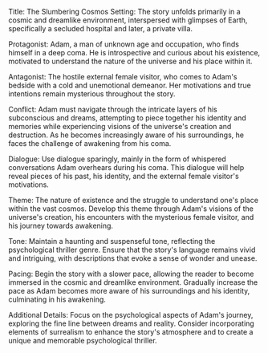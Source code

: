 Title: The Slumbering Cosmos
Setting: The story unfolds primarily in a cosmic and dreamlike environment, interspersed with glimpses of Earth, specifically a secluded hospital and later, a private villa.

Protagonist: Adam, a man of unknown age and occupation, who finds himself in a deep coma. He is introspective and curious about his existence, motivated to understand the nature of the universe and his place within it.

Antagonist: The hostile external female visitor, who comes to Adam's bedside with a cold and unemotional demeanor. Her motivations and true intentions remain mysterious throughout the story.

Conflict: Adam must navigate through the intricate layers of his subconscious and dreams, attempting to piece together his identity and memories while experiencing visions of the universe's creation and destruction. As he becomes increasingly aware of his surroundings, he faces the challenge of awakening from his coma.

Dialogue: Use dialogue sparingly, mainly in the form of whispered conversations Adam overhears during his coma. This dialogue will help reveal pieces of his past, his identity, and the external female visitor's motivations.

Theme: The nature of existence and the struggle to understand one's place within the vast cosmos. Develop this theme through Adam's visions of the universe's creation, his encounters with the mysterious female visitor, and his journey towards awakening.

Tone: Maintain a haunting and suspenseful tone, reflecting the psychological thriller genre. Ensure that the story's language remains vivid and intriguing, with descriptions that evoke a sense of wonder and unease.

Pacing: Begin the story with a slower pace, allowing the reader to become immersed in the cosmic and dreamlike environment. Gradually increase the pace as Adam becomes more aware of his surroundings and his identity, culminating in his awakening.

Additional Details: Focus on the psychological aspects of Adam's journey, exploring the fine line between dreams and reality. Consider incorporating elements of surrealism to enhance the story's atmosphere and to create a unique and memorable psychological thriller.